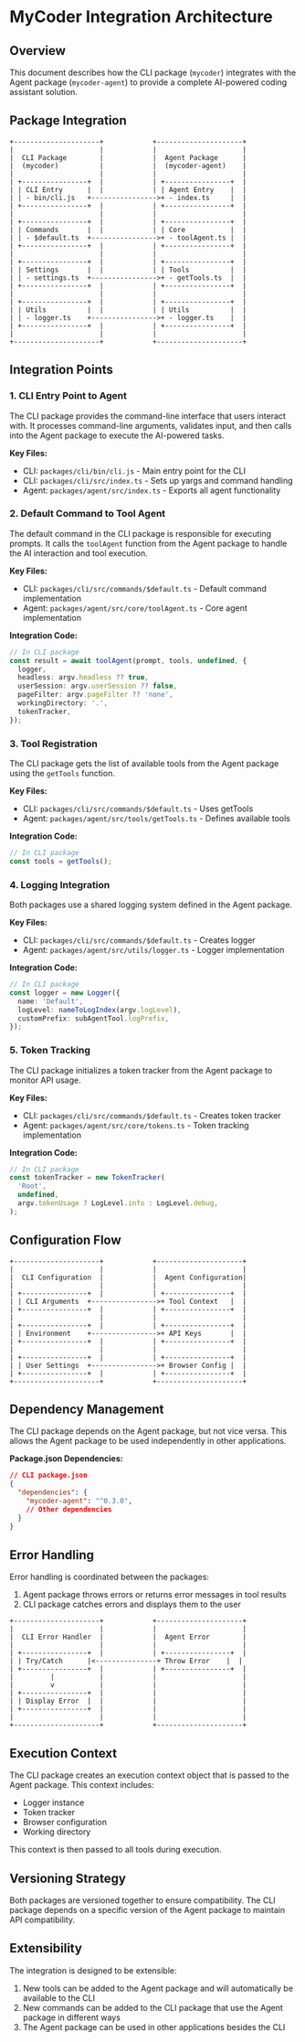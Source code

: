 # MyCoder Integration Architecture

## Overview

This document describes how the CLI package (`mycoder`) integrates with the Agent package (`mycoder-agent`) to provide a complete AI-powered coding assistant solution.

## Package Integration

```
+---------------------+            +---------------------+
|                     |            |                     |
|  CLI Package        |            |  Agent Package      |
|  (mycoder)          |            |  (mycoder-agent)    |
|                     |            |                     |
| +----------------+  |            | +----------------+  |
| | CLI Entry      |  |            | | Agent Entry    |  |
| | - bin/cli.js   +---------------->+ - index.ts     |  |
| +----------------+  |            | +----------------+  |
|                     |            |                     |
| +----------------+  |            | +----------------+  |
| | Commands       |  |            | | Core           |  |
| | - $default.ts  +---------------->+ - toolAgent.ts |  |
| +----------------+  |            | +----------------+  |
|                     |            |                     |
| +----------------+  |            | +----------------+  |
| | Settings       |  |            | | Tools          |  |
| | - settings.ts  +---------------->+ - getTools.ts  |  |
| +----------------+  |            | +----------------+  |
|                     |            |                     |
| +----------------+  |            | +----------------+  |
| | Utils          |  |            | | Utils          |  |
| | - logger.ts    +---------------->+ - logger.ts    |  |
| +----------------+  |            | +----------------+  |
|                     |            |                     |
+---------------------+            +---------------------+
```

## Integration Points

### 1. CLI Entry Point to Agent

The CLI package provides the command-line interface that users interact with. It processes command-line arguments, validates input, and then calls into the Agent package to execute the AI-powered tasks.

**Key Files:**
- CLI: `packages/cli/bin/cli.js` - Main entry point for the CLI
- CLI: `packages/cli/src/index.ts` - Sets up yargs and command handling
- Agent: `packages/agent/src/index.ts` - Exports all agent functionality

### 2. Default Command to Tool Agent

The default command in the CLI package is responsible for executing prompts. It calls the `toolAgent` function from the Agent package to handle the AI interaction and tool execution.

**Key Files:**
- CLI: `packages/cli/src/commands/$default.ts` - Default command implementation
- Agent: `packages/agent/src/core/toolAgent.ts` - Core agent implementation

**Integration Code:**

```typescript
// In CLI package
const result = await toolAgent(prompt, tools, undefined, {
  logger,
  headless: argv.headless ?? true,
  userSession: argv.userSession ?? false,
  pageFilter: argv.pageFilter ?? 'none',
  workingDirectory: '.',
  tokenTracker,
});
```

### 3. Tool Registration

The CLI package gets the list of available tools from the Agent package using the `getTools` function.

**Key Files:**
- CLI: `packages/cli/src/commands/$default.ts` - Uses getTools
- Agent: `packages/agent/src/tools/getTools.ts` - Defines available tools

**Integration Code:**

```typescript
// In CLI package
const tools = getTools();
```

### 4. Logging Integration

Both packages use a shared logging system defined in the Agent package.

**Key Files:**
- CLI: `packages/cli/src/commands/$default.ts` - Creates logger
- Agent: `packages/agent/src/utils/logger.ts` - Logger implementation

**Integration Code:**

```typescript
// In CLI package
const logger = new Logger({
  name: 'Default',
  logLevel: nameToLogIndex(argv.logLevel),
  customPrefix: subAgentTool.logPrefix,
});
```

### 5. Token Tracking

The CLI package initializes a token tracker from the Agent package to monitor API usage.

**Key Files:**
- CLI: `packages/cli/src/commands/$default.ts` - Creates token tracker
- Agent: `packages/agent/src/core/tokens.ts` - Token tracking implementation

**Integration Code:**

```typescript
// In CLI package
const tokenTracker = new TokenTracker(
  'Root',
  undefined,
  argv.tokenUsage ? LogLevel.info : LogLevel.debug,
);
```

## Configuration Flow

```
+---------------------+            +---------------------+
|                     |            |                     |
|  CLI Configuration  |            |  Agent Configuration|
|                     |            |                     |
| +----------------+  |            | +----------------+  |
| | CLI Arguments  +---------------->+ Tool Context   |  |
| +----------------+  |            | +----------------+  |
|                     |            |                     |
| +----------------+  |            | +----------------+  |
| | Environment    +---------------->+ API Keys       |  |
| +----------------+  |            | +----------------+  |
|                     |            |                     |
| +----------------+  |            | +----------------+  |
| | User Settings  +---------------->+ Browser Config |  |
| +----------------+  |            | +----------------+  |
+---------------------+            +---------------------+
```

## Dependency Management

The CLI package depends on the Agent package, but not vice versa. This allows the Agent package to be used independently in other applications.

**Package.json Dependencies:**

```json
// CLI package.json
{
  "dependencies": {
    "mycoder-agent": "^0.3.0",
    // Other dependencies
  }
}
```

## Error Handling

Error handling is coordinated between the packages:

1. Agent package throws errors or returns error messages in tool results
2. CLI package catches errors and displays them to the user

```
+---------------------+            +---------------------+
|                     |            |                     |
|  CLI Error Handler  |            |  Agent Error        |
|                     |            |                     |
| +----------------+  |            | +----------------+  |
| | Try/Catch      |<---------------+ Throw Error    |  |
| +----------------+  |            | +----------------+  |
|         |           |            |                     |
|         v           |            |                     |
| +----------------+  |            |                     |
| | Display Error  |  |            |                     |
| +----------------+  |            |                     |
|                     |            |                     |
+---------------------+            +---------------------+
```

## Execution Context

The CLI package creates an execution context object that is passed to the Agent package. This context includes:

- Logger instance
- Token tracker
- Browser configuration
- Working directory

This context is then passed to all tools during execution.

## Versioning Strategy

Both packages are versioned together to ensure compatibility. The CLI package depends on a specific version of the Agent package to maintain API compatibility.

## Extensibility

The integration is designed to be extensible:

1. New tools can be added to the Agent package and will automatically be available to the CLI
2. New commands can be added to the CLI package that use the Agent package in different ways
3. The Agent package can be used in other applications besides the CLI
